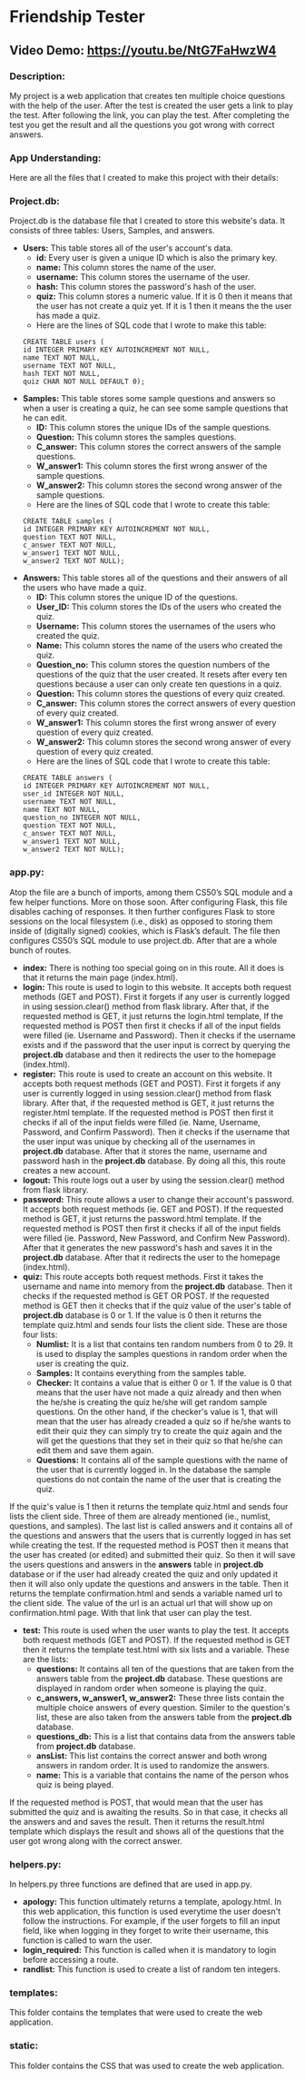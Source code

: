 # Friendship Tester
## Video Demo:  https://youtu.be/NtG7FaHwzW4
### Description:
My project is a web application that creates ten multiple choice questions with the help of the user. After the test is created the user gets a link to play the test. After following the link, you can play the test. After completing the test you get the result and all the questions you got wrong with correct answers.
### App Understanding:
Here are all the files that I created to make this project with their details:
### Project.db:
Project.db is the database file that I created to store this website's data. It consists of three tables: Users, Samples, and answers.
* **Users:** This table stores all of the user's account's data.
    * **id:** Every user is given a unique ID which is also the primary key.
    * **name:** This column stores the name of the user.
    * **username:** This column stores the username of the user.
    * **hash:** This column stores the password's hash of the user.
    * **quiz:** This column stores a numeric value. If it is 0 then it means that the user has not create a quiz yet. If it is 1 then it means the the user has made a quiz.
    * Here are the lines of SQL code that I wrote to make this table:
    ```
    CREATE TABLE users (
    id INTEGER PRIMARY KEY AUTOINCREMENT NOT NULL,
    name TEXT NOT NULL,
    username TEXT NOT NULL,
    hash TEXT NOT NULL,
    quiz CHAR NOT NULL DEFAULT 0);
    ```
* **Samples:** This table stores some sample questions and answers so when a user is creating a quiz, he can see some sample questions that he can edit.
    * **ID:** This column stores the unique IDs of the sample questions.
    * **Question:** This column stores the samples questions.
    * **C_answer:** This column stores the correct answers of the sample questions.
    * **W_answer1:** This column stores the first wrong answer of the sample questions.
    * **W_answer2:** This column stores the second wrong answer of the sample questions.
    * Here are the lines of SQL code that I wrote to create this table:
    ```CREATE TABLE answers (
    CREATE TABLE samples (
    id INTEGER PRIMARY KEY AUTOINCREMENT NOT NULL,
    question TEXT NOT NULL,
    c_answer TEXT NOT NULL,
    w_answer1 TEXT NOT NULL,
    w_answer2 TEXT NOT NULL);
    ```
* **Answers:** This table stores all of the questions and their answers of all the users who have made a quiz.
    * **ID:** This column stores the unique ID of the questions.
    * **User_ID:** This column stores the IDs of the users who created the quiz.
    * **Username:** This column stores the usernames of the users who created the quiz.
    * **Name:** This column stores the name of the users who created the quiz.
    * **Question_no:** This column stores the question numbers of the questions of the quiz that the user created. It resets after every ten questions because a user can only create ten questions in a quiz.
    * **Question:** This column stores the questions of every quiz created.
    * **C_answer:** This column stores the correct answers of every question of every quiz created.
    * **W_answer1:** This column stores the first wrong answer of every question of every quiz created.
    * **W_answer2:** This column stores the second wrong answer of every question of every quiz created.
    * Here are the lines of SQL code that I wrote to create this table:
    ```
    CREATE TABLE answers (
    id INTEGER PRIMARY KEY AUTOINCREMENT NOT NULL,
    user_id INTEGER NOT NULL,
    username TEXT NOT NULL,
    name TEXT NOT NULL,
    question_no INTEGER NOT NULL,
    question TEXT NOT NULL,
    c_answer TEXT NOT NULL,
    w_answer1 TEXT NOT NULL,
    w_answer2 TEXT NOT NULL);
    ```
### app.py:
Atop the file are a bunch of imports, among them CS50’s SQL module and a few helper functions. More on those soon. After configuring Flask, this file disables caching of responses. It then further configures Flask to store sessions on the local filesystem (i.e., disk) as opposed to storing them inside of (digitally signed) cookies, which is Flask’s default. The file then configures CS50’s SQL module to use project.db. After that are a whole bunch of routes.
* **index:** There is nothing too special going on in this route. All it does is that it returns the main page (index.html).
* **login:** This route is used to login to this website. It accepts both request methods (GET and POST). First it forgets if any user is currently logged in using session.clear() method from flask library. After that, if the requested method is GET, it just returns the login.html template, If the requested method is POST then first it checks if all of the input fields were filled (ie. Username and Password). Then it checks if the username exists and if the password that the user input is correct by querying the **project.db** database and then it redirects the user to the homepage (index.html).
* **register:** This route is used to create an account on this website. It accepts both request methods (GET and POST). First it forgets if any user is currently logged in using session.clear() method from flask library. After that, if the requested method is GET, it just returns the register.html template. If the requested method is POST then first it checks if all of the input fields were filled (ie. Name, Username, Password, and Confirm Password). Then it checks if the username that the user input was unique by checking all of the usernames in **project.db** database. After that it stores the name, username and password hash in the **project.db** database. By doing all this, this route creates a new account.
* **logout:** This route logs out a user by using the session.clear() method from flask library.
* **password:** This route allows a user to change their account's password. It accepts both request methods (ie. GET and POST). If the requested method is GET, it just returns the password.html template. If the requested method is POST then first it checks if all of the input fields were filled (ie. Password, New Password, and Confirm New Password). After that it generates the new password's hash and saves it in the **project.db** database. After that it redirects the user to the homepage (index.html).
* **quiz:** This route accepts both request methods. First it takes the username and name into memory from the **project.db** database. Then it checks if the requested method is GET OR POST. If the requested method is GET then it checks that if the quiz value of the user's table of **project.db** database is 0 or 1. If the value is 0 then it returns the template quiz.html and sends four lists the client side. These are those four lists:
    * **Numlist:** It is a list that contains ten random numbers from 0 to 29. It is used to display the samples questions in random order when the user is creating the quiz.
    * **Samples:** It contains everything from the samples table.
    * **Checker:** It contains a value that is either 0 or 1. If the value is 0 that means that the user have not made a quiz already and then when the he/she is creating the quiz he/she will get random sample questions. On the other hand, if the checker's value is 1, that will mean that the user has already creaded a quiz so if he/she wants to edit their quiz they can simply try to create the quiz again and the will get the questions that they set in their quiz so that he/she can edit them and save them again.
    * **Questions:** It contains all of the sample questions with the name of the user that is currently logged in. In the database the sample questions do not contain the name of the user that is creating the quiz.

If the quiz's value is 1 then it returns the template quiz.html and sends four lists the client side. Three of them are already mentioned (ie., numlist, questions, and samples). The last list is called answers and it contains all of the questions and answers that the users that is currently logged in has set while creating the test. If the requested method is POST then it means that the user has created (or edited) and submitted their quiz. So then it will save the users questions and answers in the **answers** table in **project.db** database or if the user had already created the quiz and only updated it then it will also only update the questions and answers in the table. Then it returns the template confirmation.html and sends a variable named url to the client side. The value of the url is an actual url that will show up on confirmation.html page. With that link that user can play the test.
* **test:** This route is used when the user wants to play the test. It accepts both request methods (GET and POST). If the requested method is GET then it returns the template test.html with six lists and a variable. These are the lists:
    * **questions:** It contains all ten of the questions that are taken from the answers table from the **project.db** database. These questions are displayed in random order when someone is playing the quiz.
    * **c_answers, w_answer1, w_answer2:** These three lists contain the multiple choice answers of every question. Similer to the question's list, these are also taken from the answers table from the **project.db** database.
    * **questions_db:** This is a list that contains data from the answers table from **project.db** database.
    * **ansList:** This list contains the correct answer and both wrong answers in random order. It is used to randomize the answers.
    * **name:** This is a variable that contains the name of the person whos quiz is being played.

If the requested method is POST, that would mean that the user has submitted the quiz and is awaiting the results. So in that case, it checks all the answers and and saves the result. Then it returns the result.html template which displays the result and shows all of the questions that the user got wrong along with the correct answer.

### helpers.py:
In helpers.py three functions are defined that are used in app.py.
* **apology:** This function ultimately returns a template, apology.html. In this web application, this function is used everytime the user doesn't follow the instructions. For example, if the user forgets to fill an input field, like when logging in they forget to write their username, this function is called to warn the user.
* **login_required:** This function is called when it is mandatory to login before accessing a route.
* **randlist:** This function is used to create a list of random ten integers.

### templates:
This folder contains the templates that were used to create the web application.
### static:
This folder contains the CSS that was used to create the web application.
